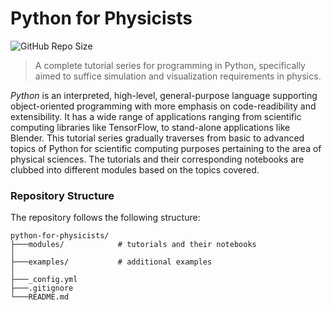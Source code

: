 # Python for Physicists

![GitHub Repo Size](https://img.shields.io/github/repo-size/sampreet/python-for-physicists?style=for-the-badge)

> A complete tutorial series for programming in Python, specifically aimed to suffice simulation and visualization requirements in physics.

*Python* is an interpreted, high-level, general-purpose language supporting object-oriented programming with more emphasis on code-readibility and extensibility. 
It has a wide range of applications ranging from scientific computing libraries like TensorFlow, to stand-alone applications like Blender.
This tutorial series gradually traverses from basic to advanced topics of Python for scientific computing purposes pertaining to the area of physical sciences. 
The tutorials and their corresponding notebooks are clubbed into different modules based on the topics covered.

### Repository Structure

The repository follows the following structure:

```
python-for-physicists/
├───modules/            # tutorials and their notebooks
│
├───examples/           # additional examples
│
├───_config.yml
├───.gitignore
└───README.md
```